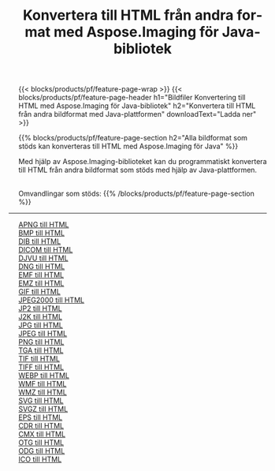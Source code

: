 ﻿---
title: Konvertera till HTML från andra format med Aspose.Imaging för Java-bibliotek 
weight: 3920
url: /sv/java/conversion/to/html 
lang: sv
langdirlevel: 2
locales: zh-hans,ja,it,ru,de,es,fr,nl,id,lt,pl,pt,vi,tr,ko,zh-hant,ar,hi,th,sv,cs,uk,he
description: Med Aspose.Imaging kan du konvertera till HTML från andra format med Java
---

{{< blocks/products/pf/feature-page-wrap >}}
{{< blocks/products/pf/feature-page-header h1="Bildfiler Konvertering till HTML med Aspose.Imaging för Java-bibliotek" h2="Konvertera till HTML från andra bildformat med Java-plattformen" downloadText="Ladda ner" >}}


{{% blocks/products/pf/feature-page-section  h2="Alla bildformat som stöds kan konverteras till HTML med Aspose.Imaging för Java" %}}
<p align=justify>Med hjälp av Aspose.Imaging-biblioteket kan du programmatiskt konvertera till HTML från andra bildformat som stöds med hjälp av Java-plattformen.</p>
<br/>
Omvandlingar som stöds:
{{% /blocks/products/pf/feature-page-section %}}
<div class="container-fluid productfamilypage bg-gray">
    <div class="convertypes bg-gray agp-content section">
        <div class="container">
		<hr style="margin-left:-20px;"/>
		<div class="row other-converters">
		    <div class='col-md-2 other-converter remove-lp remove-rp'><a href="/imaging/sv/java/conversion/apng-to-html" >APNG till HTML</a></div>
<div class='col-md-2 other-converter remove-lp remove-rp'><a href="/imaging/sv/java/conversion/bmp-to-html" >BMP till HTML</a></div>
<div class='col-md-2 other-converter remove-lp remove-rp'><a href="/imaging/sv/java/conversion/dib-to-html" >DIB till HTML</a></div>
<div class='col-md-2 other-converter remove-lp remove-rp'><a href="/imaging/sv/java/conversion/dicom-to-html" >DICOM till HTML</a></div>
<div class='col-md-2 other-converter remove-lp remove-rp'><a href="/imaging/sv/java/conversion/djvu-to-html" >DJVU till HTML</a></div>
<div class='col-md-2 other-converter remove-lp remove-rp'><a href="/imaging/sv/java/conversion/dng-to-html" >DNG till HTML</a></div>
<div class='col-md-2 other-converter remove-lp remove-rp'><a href="/imaging/sv/java/conversion/emf-to-html" >EMF till HTML</a></div>
<div class='col-md-2 other-converter remove-lp remove-rp'><a href="/imaging/sv/java/conversion/emz-to-html" >EMZ till HTML</a></div>
<div class='col-md-2 other-converter remove-lp remove-rp'><a href="/imaging/sv/java/conversion/gif-to-html" >GIF till HTML</a></div>
<div class='col-md-2 other-converter remove-lp remove-rp'><a href="/imaging/sv/java/conversion/jpeg2000-to-html" >JPEG2000 till HTML</a></div>
<div class='col-md-2 other-converter remove-lp remove-rp'><a href="/imaging/sv/java/conversion/jp2-to-html" >JP2 till HTML</a></div>
<div class='col-md-2 other-converter remove-lp remove-rp'><a href="/imaging/sv/java/conversion/j2k-to-html" >J2K till HTML</a></div>
<div class='col-md-2 other-converter remove-lp remove-rp'><a href="/imaging/sv/java/conversion/jpg-to-html" >JPG till HTML</a></div>
<div class='col-md-2 other-converter remove-lp remove-rp'><a href="/imaging/sv/java/conversion/jpeg-to-html" >JPEG till HTML</a></div>
<div class='col-md-2 other-converter remove-lp remove-rp'><a href="/imaging/sv/java/conversion/png-to-html" >PNG till HTML</a></div>
<div class='col-md-2 other-converter remove-lp remove-rp'><a href="/imaging/sv/java/conversion/tga-to-html" >TGA till HTML</a></div>
<div class='col-md-2 other-converter remove-lp remove-rp'><a href="/imaging/sv/java/conversion/tif-to-html" >TIF till HTML</a></div>
<div class='col-md-2 other-converter remove-lp remove-rp'><a href="/imaging/sv/java/conversion/tiff-to-html" >TIFF till HTML</a></div>
<div class='col-md-2 other-converter remove-lp remove-rp'><a href="/imaging/sv/java/conversion/webp-to-html" >WEBP till HTML</a></div>
<div class='col-md-2 other-converter remove-lp remove-rp'><a href="/imaging/sv/java/conversion/wmf-to-html" >WMF till HTML</a></div>
<div class='col-md-2 other-converter remove-lp remove-rp'><a href="/imaging/sv/java/conversion/wmz-to-html" >WMZ till HTML</a></div>
<div class='col-md-2 other-converter remove-lp remove-rp'><a href="/imaging/sv/java/conversion/svg-to-html" >SVG till HTML</a></div>
<div class='col-md-2 other-converter remove-lp remove-rp'><a href="/imaging/sv/java/conversion/svgz-to-html" >SVGZ till HTML</a></div>
<div class='col-md-2 other-converter remove-lp remove-rp'><a href="/imaging/sv/java/conversion/eps-to-html" >EPS till HTML</a></div>
<div class='col-md-2 other-converter remove-lp remove-rp'><a href="/imaging/sv/java/conversion/cdr-to-html" >CDR till HTML</a></div>
<div class='col-md-2 other-converter remove-lp remove-rp'><a href="/imaging/sv/java/conversion/cmx-to-html" >CMX till HTML</a></div>
<div class='col-md-2 other-converter remove-lp remove-rp'><a href="/imaging/sv/java/conversion/otg-to-html" >OTG till HTML</a></div>
<div class='col-md-2 other-converter remove-lp remove-rp'><a href="/imaging/sv/java/conversion/odg-to-html" >ODG till HTML</a></div>
<div class='col-md-2 other-converter remove-lp remove-rp'><a href="/imaging/sv/java/conversion/ico-to-html" >ICO till HTML</a></div>
                </div>
        </div>
    </div>
</div>
<br/>

